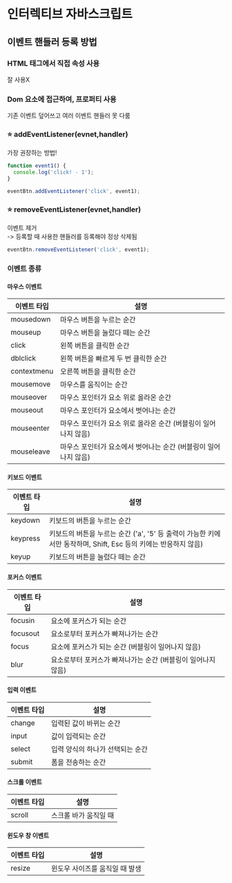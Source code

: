 # 인터렉티브 자바스크립트

## 이벤트 핸들러 등록 방법

### HTML 태그에서 직접 속성 사용

잘 사용X

### Dom 요소에 접근하여, 프로퍼티 사용

기존 이벤트 덮어쓰고 여러 이벤트 핸들러 못 다룸

### ⭐️ addEventListener(evnet,handler)

가장 권장하는 방법!

```js
function event1() {
  console.log('click! - 1');
}

eventBtn.addEventListener('click', event1);
```

### ⭐️ removeEventListener(evnet,handler)

이벤트 제거 <br/>
-> 등록할 때 사용한 핸들러를 등록해야 정상 삭제됨

```js
eventBtn.removeEventListener('click', event1);
```

### 이벤트 종류

#### 마우스 이벤트

| 이벤트 타입 | 설명                                                            |
| ----------- | --------------------------------------------------------------- |
| mousedown   | 마우스 버튼을 누르는 순간                                       |
| mouseup     | 마우스 버튼을 눌렀다 떼는 순간                                  |
| click       | 왼쪽 버튼을 클릭한 순간                                         |
| dblclick    | 왼쪽 버튼을 빠르게 두 번 클릭한 순간                            |
| contextmenu | 오른쪽 버튼을 클릭한 순간                                       |
| mousemove   | 마우스를 움직이는 순간                                          |
| mouseover   | 마우스 포인터가 요소 위로 올라온 순간                           |
| mouseout    | 마우스 포인터가 요소에서 벗어나는 순간                          |
| mouseenter  | 마우스 포인터가 요소 위로 올라온 순간 (버블링이 일어나지 않음)  |
| mouseleave  | 마우스 포인터가 요소에서 벗어나는 순간 (버블링이 일어나지 않음) |

#### 키보드 이벤트

| 이벤트 타입 | 설명                                                                                                            |
| ----------- | --------------------------------------------------------------------------------------------------------------- |
| keydown     | 키보드의 버튼을 누르는 순간                                                                                     |
| keypress    | 키보드의 버튼을 누르는 순간 ('a', '5' 등 출력이 가능한 키에서만 동작하며, Shift, Esc 등의 키에는 반응하지 않음) |
| keyup       | 키보드의 버튼을 눌렀다 떼는 순간                                                                                |

#### 포커스 이벤트

| 이벤트 타입 | 설명                                                         |
| ----------- | ------------------------------------------------------------ |
| focusin     | 요소에 포커스가 되는 순간                                    |
| focusout    | 요소로부터 포커스가 빠져나가는 순간                          |
| focus       | 요소에 포커스가 되는 순간 (버블링이 일어나지 않음)           |
| blur        | 요소로부터 포커스가 빠져나가는 순간 (버블링이 일어나지 않음) |

#### 입력 이벤트

| 이벤트 타입 | 설명                             |
| ----------- | -------------------------------- |
| change      | 입력된 값이 바뀌는 순간          |
| input       | 값이 입력되는 순간               |
| select      | 입력 양식의 하나가 선택되는 순간 |
| submit      | 폼을 전송하는 순간               |

#### 스크롤 이벤트

| 이벤트 타입 | 설명                  |
| ----------- | --------------------- |
| scroll      | 스크롤 바가 움직일 때 |

#### 윈도우 창 이벤트

| 이벤트 타입 | 설명                           |
| ----------- | ------------------------------ |
| resize      | 윈도우 사이즈를 움직일 때 발생 |
